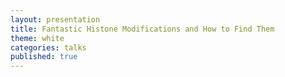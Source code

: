 ```yaml
---
layout: presentation
title: Fantastic Histone Modifications and How to Find Them
theme: white
categories: talks
published: true
---
```


